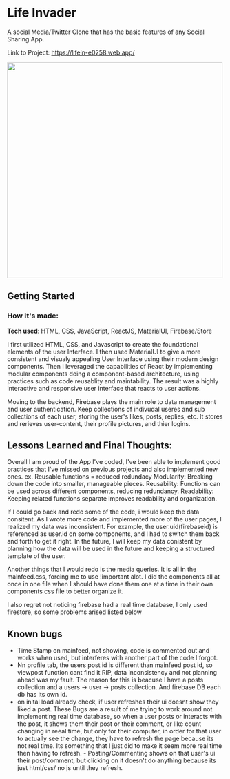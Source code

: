 # Life Invader

A social Media/Twitter Clone that has the basic features of any Social Sharing App.

Link to Project: <a src="https://lifein-e0258.web.app/">https://lifein-e0258.web.app/</a>

<img src="https://i.gyazo.com/5bf05e995b5b6c2fe01c86e58fddad10.png" style="width:500px; height:500px"/>

## Getting Started

### How It's made:

**Tech used**: HTML, CSS, JavaScript, ReactJS, MaterialUI, Firebase/Store

I first utilized HTML, CSS, and Javascript to create the foundational elements of the user Interface. 
I then used MaterialUI to give a more consistent and visualy appealing User Interface using their modern design components.
Then I leveraged the capabilities of React by implementing modular components doing a component-based architecture, 
using practices such as code reusablity and maintability. The result was a highly interactive and responsive user interface that reacts to user actions.

Moving to the backend, Firebase plays the main role to data management and user authentication.
Keep collections of indivudal useres and sub collections of each user, storing the user's likes, posts, replies, etc.
It stores and rerieves user-content, their profile pictures, and thier logins.

## Lessons Learned and Final Thoughts:

Overall I am proud of the App I've coded, I've been able to implement good practices that I've missed on previous projects and also implemented new ones.
   ex.   Reusable functions = reduced redundacy
         Modularity: Breaking down the code into smaller, manageable pieces.
         Reusability: Functions can be used across different components, reducing redundancy.
         Readability: Keeping related functions separate improves readability and organization.

If I could go back and redo some of the code, i would 
   keep the data consitent. As I wrote more code and implemented more of the user pages, I realized my data was inconsistent. For example, the user.uid(firebaseid) is referenced as user.id on some components, and I had to switch them back and forth to get it right.
   In the future, I will keep my data conistent by planning how the data will be used in the future and keeping a structured template of the user.

   Another things that I would redo is the media queries. It is all in the mainfeed.css, forcing me to use !important alot. I did the components all at once in one file when I should have done them one at a time in their own components css file to better organize it.

   I also regret not noticing firebase had a real time database, I only used firestore, so some problems arised listed below

## Known bugs

   - Time Stamp on mainfeed, not showing, code is commented out and works when used, but interferes with another part of the code I forgot.
   - Nn profile tab, the users post id is different than mainfeed post id, so viewpost function cant find it RIP, data inconsistency and not planning ahead was my fault. The reason for this is beacuse I have a posts collection and a users -> user -> posts collection. And firebase DB each db has its        own id.
   - on inital load already check, if user refreshes their ui doesnt show they liked a post.
        These Bugs are a result of me trying to work around not implementing real time database, so when a user posts or interacts with the post, it shows them their post or their comment, or like count changing in reeal time, but only for their computer, in order for that user to actually see the            change, they have to refresh the page because its not real time.
        Its something that I just did to make it seem more real time then having to refresh.
           - Posting/Commenting shows on that user's ui their post/comment, but clicking on it doesn't do anything because its just html/css/ no js until they refresh.



